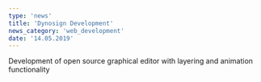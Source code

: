 ```yaml
---
type: 'news'
title: 'Dynosign Development'
news_category: 'web_development'
date: '14.05.2019'
---
```

Development of open source graphical editor with layering and animation functionality

